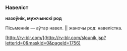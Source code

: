 ### Навеліст
**назоўнік, мужчынскі род**

Пісьменнік — аўтар навел. || жаночы род: навелістка.

<a rel="author">[http://rv-blr.com/](http://rv-blr.com/slounik.jsp?letterId=0&maskId=0&pageId=1756)</a>
